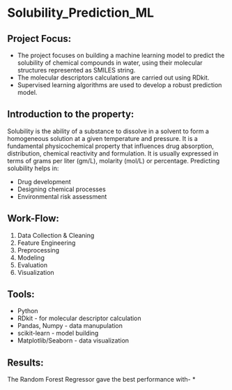 # Solubility_Prediction_ML

## Project Focus:
* The project focuses on building a machine learning model to predict the solubility of chemical compounds in water, using their molecular structures represented as SMILES string.
* The molecular descriptors calculations are carried out using RDkit.
* Supervised learning algorithms are used to develop a robust prediction model.

## Introduction to the property:
Solubility is the ability of a substance to dissolve in a solvent to form a homogeneous solution at a given temperature and pressure. It is a fundamental physicochemical property that influences drug absorption, distribution, chemical reactivity and formulation. It is usually expressed in terms of grams per liter (gm/L), molarity (mol/L) or percentage.
Predicting solubility helps in:
* Drug development
* Designing chemical processes
* Environmental risk assessment

## Work-Flow:
1. Data Collection & Cleaning
2. Feature Engineering
3. Preprocessing
4. Modeling
5. Evaluation
6. Visualization

## Tools:
* Python
* RDkit - for molecular descriptor calculation
* Pandas, Numpy - data manupulation
* scikit-learn - model building
* Matplotlib/Seaborn - data visualization

## Results:
The Random Forest Regressor gave the best performance with-
* 
